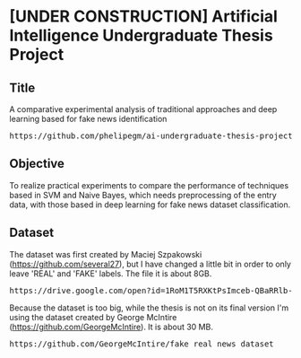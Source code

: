 # [UNDER CONSTRUCTION] Artificial Intelligence Undergraduate Thesis Project

## Title

A comparative experimental analysis of traditional approaches and deep learning based for fake news identification
<pre>
https://github.com/phelipegm/ai-undergraduate-thesis-project/tree/master/fake_news_classifier_project
</pre>

## Objective

To realize practical experiments to compare the performance of techniques based in SVM and Naive Bayes, which needs preprocessing of the entry data, with those based in deep learning for fake news dataset classification.

## Dataset

The dataset was first created by Maciej Szpakowski (https://github.com/several27), but I have changed a little bit in order to only leave 'REAL' and 'FAKE' labels. The file it is about 8GB.
<pre>
https://drive.google.com/open?id=1RoM1T5RXKtPsImceb-QBaRRlb-h59LEK
</pre>

Because the dataset is too big, while the thesis is not on its final version I'm using the dataset created by George McIntire (https://github.com/GeorgeMcIntire). It is about 30 MB.

<pre>
https://github.com/GeorgeMcIntire/fake_real_news_dataset
</pre>
